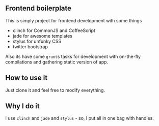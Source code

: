 ## Frontend boilerplate

This is simply project for frontend development with some things

 - clinch for CommonJS and CoffeeScript
 - jade for awesome templates
 - stylus for unfunky CSS
 - twitter bootstrap

Also its have some `grunt`s tasks for development with on-the-fly compilations and gathering static version of app.

## How to use it

Just clone it and feel free to modify everything.

## Why I do it

I use `clinch` and `jade` and `stylus` - so, I put all in one bag with handles.